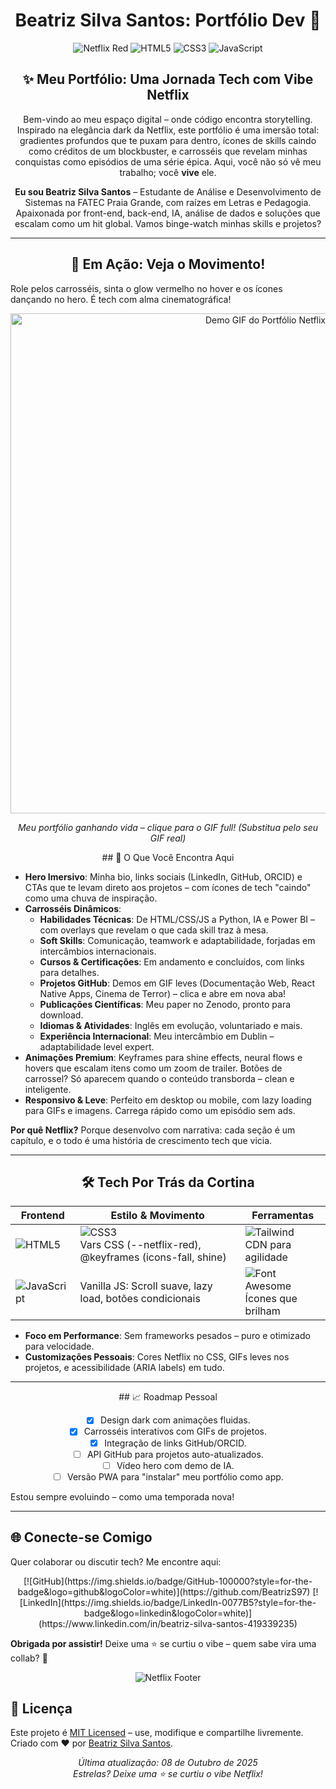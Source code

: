 <div align="center">
  
# Beatriz Silva Santos: Portfólio Dev 🚀
</div>

<div align="center">

![Netflix Red](https://img.shields.io/badge/Netflix-Inspired-E50914?style=for-the-badge&logo=netflix&logoColor=white) ![HTML5](https://img.shields.io/badge/HTML5-E34F26?style=for-the-badge&logo=html5&logoColor=white) ![CSS3](https://img.shields.io/badge/CSS3-1572B6?style=for-the-badge&logo=css3&logoColor=white) ![JavaScript](https://img.shields.io/badge/JavaScript-F7DF1E?style=for-the-badge&logo=javascript&logoColor=black)

</div>

<div align="center">

## ✨ Meu Portfólio: Uma Jornada Tech com Vibe Netflix

Bem-vindo ao meu espaço digital – onde código encontra storytelling. Inspirado na elegância dark da Netflix, este portfólio é uma imersão total: gradientes profundos que te puxam para dentro, ícones de skills caindo como créditos de um blockbuster, e carrosséis que revelam minhas conquistas como episódios de uma série épica. Aqui, você não só vê meu trabalho; você **vive** ele.

**Eu sou Beatriz Silva Santos** – Estudante de Análise e Desenvolvimento de Sistemas na FATEC Praia Grande, com raízes em Letras e Pedagogia. Apaixonada por front-end, back-end, IA, análise de dados e soluções que escalam como um hit global. Vamos binge-watch minhas skills e projetos?

</div>

<hr>

<div align="center">

## 🎥 Em Ação: Veja o Movimento!
</div>

Role pelos carrosséis, sinta o glow vermelho no hover e os ícones dançando no hero. É tech com alma cinematográfica!

<div align="center">
  <a href="https://github.com/BeatrizS97/portfolio-netflix/assets/demo.gif">
    <img src="https://github.com/BeatrizS97/portfolio-netflix/assets/demo.gif" alt="Demo GIF do Portfólio Netflix" width="800" />
  </a>
  <p><em>Meu portfólio ganhando vida – clique para o GIF full! (Substitua pelo seu GIF real)</em></p>
</div>

<div align="center">
## 🚀 O Que Você Encontra Aqui
</div>

- **Hero Imersivo**: Minha bio, links sociais (LinkedIn, GitHub, ORCID) e CTAs que te levam direto aos projetos – com ícones de tech "caindo" como uma chuva de inspiração.
- **Carrosséis Dinâmicos**: 
  - **Habilidades Técnicas**: De HTML/CSS/JS a Python, IA e Power BI – com overlays que revelam o que cada skill traz à mesa.
  - **Soft Skills**: Comunicação, teamwork e adaptabilidade, forjadas em intercâmbios internacionais.
  - **Cursos & Certificações**: Em andamento e concluídos, com links para detalhes.
  - **Projetos GitHub**: Demos em GIF leves (Documentação Web, React Native Apps, Cinema de Terror) – clica e abre em nova aba!
  - **Publicações Científicas**: Meu paper no Zenodo, pronto para download.
  - **Idiomas & Atividades**: Inglês em evolução, voluntariado e mais.
  - **Experiência Internacional**: Meu intercâmbio em Dublin – adaptabilidade level expert.
- **Animações Premium**: Keyframes para shine effects, neural flows e hovers que escalam itens como um zoom de trailer. Botões de carrossel? Só aparecem quando o conteúdo transborda – clean e inteligente.
- **Responsivo & Leve**: Perfeito em desktop ou mobile, com lazy loading para GIFs e imagens. Carrega rápido como um episódio sem ads.

**Por quê Netflix?** Porque desenvolvo com narrativa: cada seção é um capítulo, e o todo é uma história de crescimento tech que vicia.

<hr>

<div align="center">

## 🛠️ Tech Por Trás da Cortina

| Frontend | Estilo & Movimento | Ferramentas |
|----------|--------------------|-------------|
| ![HTML5](https://img.shields.io/badge/HTML5-E34F26?style=flat&logo=html5&logoColor=white) | ![CSS3](https://img.shields.io/badge/CSS3-1572B6?style=flat&logo=css3&logoColor=white) <br> Vars CSS (--netflix-red), @keyframes (icons-fall, shine) | ![Tailwind](https://img.shields.io/badge/Tailwind_CSS-38B2AC?style=flat&logo=tailwind-css&logoColor=white) <br> CDN para agilidade |
| ![JavaScript](https://img.shields.io/badge/JavaScript-F7DF1E?style=flat&logo=javascript&logoColor=black) | Vanilla JS: Scroll suave, lazy load, botões condicionais | ![Font Awesome](https://img.shields.io/badge/Font_Awesome-339AF0?style=flat&logo=fontawesome&logoColor=white) <br> Ícones que brilham |
</div>

- **Foco em Performance**: Sem frameworks pesados – puro e otimizado para velocidade.
- **Customizações Pessoais**: Cores Netflix no CSS, GIFs leves nos projetos, e acessibilidade (ARIA labels) em tudo.

<hr>
<div align="center">
## 📈 Roadmap Pessoal

- [x] Design dark com animações fluidas.
- [x] Carrosséis interativos com GIFs de projetos.
- [x] Integração de links GitHub/ORCID.
- [ ] API GitHub para projetos auto-atualizados.
- [ ] Vídeo hero com demo de IA.
- [ ] Versão PWA para "instalar" meu portfólio como app.
</div>
Estou sempre evoluindo – como uma temporada nova!

<hr>

## 🌐 Conecte-se Comigo

Quer colaborar ou discutir tech? Me encontre aqui:

<div align="center">
[![GitHub](https://img.shields.io/badge/GitHub-100000?style=for-the-badge&logo=github&logoColor=white)](https://github.com/BeatrizS97)  
[![LinkedIn](https://img.shields.io/badge/LinkedIn-0077B5?style=for-the-badge&logo=linkedin&logoColor=white)](https://www.linkedin.com/in/beatriz-silva-santos-419339235)  

</div>

**Obrigada por assistir!** Deixe uma ⭐ se curtiu o vibe – quem sabe vira uma collab? 🍿

<div align="center">
  
![Netflix Footer](https://via.placeholder.com/800x50/141414/E50914?text=Beatriz+Silva+Santos+%C2%A9+2025)  

</div>


## 📄 Licença

Este projeto é [MIT Licensed](LICENSE) – use, modifique e compartilhe livremente.  
Criado com ❤️ por [Beatriz Silva Santos](https://github.com/BeatrizS97).  

<div align="center">
  
*Última atualização: 08 de Outubro de 2025*  
*Estrelas? Deixe uma ⭐ se curtiu o vibe Netflix!*
